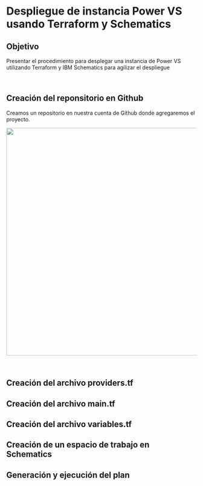 # Despliegue de instancia Power VS usando Terraform y Schematics
## Objetivo

Presentar el procedimiento para desplegar una instancia de Power VS utilizando Terraform y IBM Schematics para agilizar el despliegue

<br/> 

## Creación del reponsitorio en Github

Creamos un repositorio en nuestra cuenta de Github donde agregaremos el proyecto.

<p align="center"><img width="600" src="https://github.com/jose-guerra-m/power.vs.terraform-IBM/blob/master/images/github1.png"></p>

<br />

## Creación del archivo providers.tf
## Creación del archivo main.tf
## Creación del archivo variables.tf
## Creación de un espacio de trabajo en Schematics
## Generación y ejecución del plan 